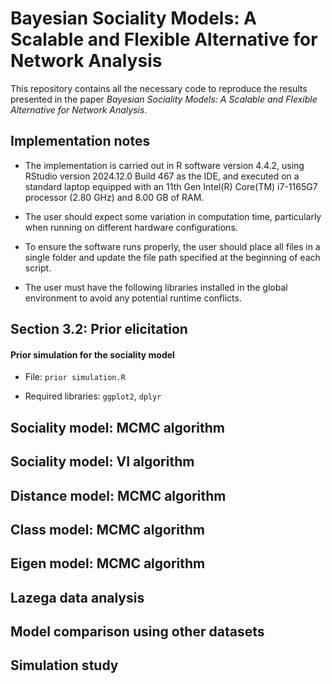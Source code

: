 # Bayesian Sociality Models: A Scalable and Flexible Alternative for Network Analysis

This repository contains all the necessary code to reproduce the results presented in the paper *Bayesian Sociality Models: A Scalable and Flexible Alternative for Network Analysis*.

## Implementation notes

- The implementation is carried out in R software version 4.4.2, using RStudio version 2024.12.0 Build 467 as the IDE, and executed on a standard laptop equipped with an 11th Gen Intel(R) Core(TM) i7-1165G7 processor (2.80 GHz) and 8.00 GB of RAM.

- The user should expect some variation in computation time, particularly when running on different hardware configurations.

- To ensure the software runs properly, the user should place all files in a single folder and update the file path specified at the beginning of each script.

- The user must have the following libraries installed in the global environment to avoid any potential runtime conflicts.

## Section 3.2: Prior elicitation

#### Prior simulation for the sociality model

- File: `prior simulation.R`

- Required libraries: `ggplot2`, `dplyr`

## Sociality model: MCMC algorithm



## Sociality model: VI algorithm



## Distance model: MCMC algorithm



## Class model: MCMC algorithm



## Eigen model: MCMC algorithm



## Lazega data analysis


## Model comparison using other datasets


## Simulation study


